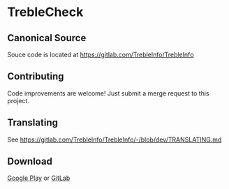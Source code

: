 # TrebleCheck

## Canonical Source

Souce code is located at https://gitlab.com/TrebleInfo/TrebleInfo

## Contributing

Code improvements are welcome! Just submit a merge request to this project.

## Translating

See https://gitlab.com/TrebleInfo/TrebleInfo/-/blob/dev/TRANSLATING.md

## Download

[Google Play](https://play.google.com/store/apps/details?id=tk.hack5.treblecheck)
or
[GitLab](https://gitlab.com/TrebleInfo/TrebleInfo/-/releases)
